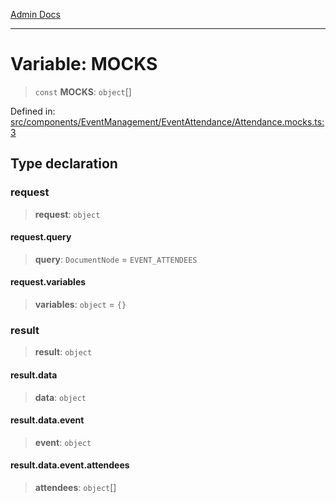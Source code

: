 [Admin Docs](/)

***

# Variable: MOCKS

> `const` **MOCKS**: `object`[]

Defined in: [src/components/EventManagement/EventAttendance/Attendance.mocks.ts:3](https://github.com/gautam-divyanshu/talawa-admin/blob/7e5a95aa37ca1c5b95489b6b18ea8cf85fb3559b/src/components/EventManagement/EventAttendance/Attendance.mocks.ts#L3)

## Type declaration

### request

> **request**: `object`

#### request.query

> **query**: `DocumentNode` = `EVENT_ATTENDEES`

#### request.variables

> **variables**: `object` = `{}`

### result

> **result**: `object`

#### result.data

> **data**: `object`

#### result.data.event

> **event**: `object`

#### result.data.event.attendees

> **attendees**: `object`[]
